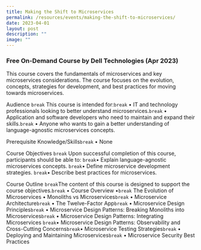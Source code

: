 ```yaml
---
title: Making the Shift to Microservices
permalink: /resources/events/making-the-shift-to-microservices/
date: 2023-04-01
layout: post
description: ""
image: ""
---
```

### Free On-Demand Course by Dell Technologies (Apr 2023)

This course covers the fundamentals of microservices and key microservices considerations. The course focuses on the evolution, concepts, strategies for development, and best practices for moving towards microservices.
  
Audience `break`
This course is intended for:`break`
• IT and technology professionals looking to better understand 
microservices.`break`
• Application and software developers who need to maintain and expand 
their skills.`break`
• Anyone who wants to gain a better understanding of language-agnostic 
microservices concepts.

Prerequisite Knowledge/Skills`break`
• None

Course Objectives `break`
Upon successful completion of this course, participants should be able to: `break`• Explain language-agnostic microservices concepts. `break`• Define microservice development strategies. `break`• Describe best practices for microservices.

Course Outline `break`The content of this course is designed to support the course objectives.`break` • Course Overview •`break` The Evolution of Microservices • Monoliths vs Microservices`break` • Microservice Architecture`break` • The Twelve-Factor App`break` • Microservice Design Principles`break` • Microservice Design Patterns: Breaking Monoliths into Microservices`break` • Microservice Design Patterns: Integrating Microservices `break`• Microservice Design Patterns: Observability and Cross-Cutting Concerns`break`• Microservice Testing Strategies`break` • Deploying and Maintaining Microservices`break` • Microservice Security Best Practices